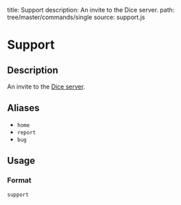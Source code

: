 title: Support
description: An invite to the Dice server.
path: tree/master/commands/single
source: support.js

# Support

## Description

An invite to the [Dice server](https://discord.gg/NpUmRkj).

## Aliases

* `home`
* `report`
* `bug`

## Usage

### Format

`support`
